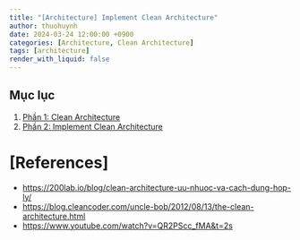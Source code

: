 ```yaml
---
title: "[Architecture] Implement Clean Architecture"
author: thuohuynh
date: 2024-03-24 12:00:00 +0900
categories: [Architecture, Clean Architecture]
tags: [architecture]
render_with_liquid: false
---
```


## Mục lục

1. [Phần 1: Clean Architecture](/posts/Clean-Architecture)
2. [Phần 2: Implement Clean Architecture](/posts/Implement-Clean-Architecture)

<!-- # Phần 2: Implement Clean Architecture

Trong bài viết này mình sẽ cung cấp một ví dụ cụ thể cho việc vận dụng nguyên tắc và tư duy Clean Architecture cho một service REST API viết bằng ExpressJS và Typescript.

> Notes:
> Trên thực tế, các Express service sẽ không nhất thiết phải sử dụng bất kỳ một kiến trúc nào cả. Bài viết này cũng chỉ là một ví dụ và không phải một best practice.

## Các vấn đề hiện tại của source code TODO List

Service TODO List bao gồm 5 REST API cơ bản cho CRUD (Creat-Read-Update-Delete), tương đương với 5 nghiệp vụ (5 business logic). Tất cả đặt hết trong một file `main.ts`

Chúng ta dễ dàng nhìn ra được:

- Không có sự phân chia và tổ chức source code, không sử dụng các package hỗ trợ.
- Mỗi handler method (hàm xử lý HTTP request) là một khối code đảm trách từ nhận các data từ request, kiểm tra tính hợp lệ, thao tác với DB và trả về client với JSON Format.

Hệ quả là:

- Khi muốn thay đổi logic hoặc DB chẳng hạn thì buộc phải viết lại cả handler.
- Rủi ro bị conflict code khi team work là rất cao vì code ở một file duy nhất.
- Không thể hiện Unit Test các logic của nghiệp vụ, cách duy nhất là phải run Postgres và service lên rồi thực hiện các HTTP Request để kiểm tra. Việc này gây lãng phí thời gian và tài nguyên.

## Ứng dụng các nguyên lý của Clean Architecture vào service Express

### Thiết kế các tầng phù hợp -->

# [References]

- <https://200lab.io/blog/clean-architecture-uu-nhuoc-va-cach-dung-hop-ly/>
- <https://blog.cleancoder.com/uncle-bob/2012/08/13/the-clean-architecture.html>
- <https://www.youtube.com/watch?v=QR2PScc_fMA&t=2s>

